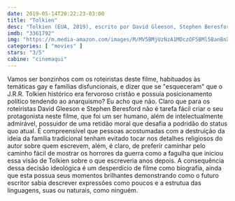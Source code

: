 ```yaml
---
date: 2019-05-14T20:22:23-03:00
title: "Tolkien"
desc: "Tolkien (EUA, 2019), escrito por David Gleeson, Stephen Beresford, dirigido por Dome Karukoski, com Nicholas Hoult, Lily Collins, Colm Meaney."
imdb: "3361792"
img: "https://m.media-amazon.com/images/M/MV5BMjUzNzA1MDczOF5BMl5BanBnXkFtZTgwODY5OTI2NzM@._V1_SX101_CR0,0,101,150_.jpg"
categories: [ "movies" ]
stars: "3/5"
cabine: "cinemaqui"
---
```

Vamos ser bonzinhos com os roteiristas deste filme, habituados às temáticas gay e famílias disfuncionais, e dizer que se "esqueceram" que o J.R.R. Tolkien histórico era fervoroso cristão e possuía posicionamento político tendendo ao anarquismo? Eu acho que não. Claro que para os roteiristas David Gleeson e Stephen Beresford não é tarefa fácil criar o seu protagonista neste filme, que foi um ser humano, além de intelectualmente admirável, possuidor de uma retidão moral que desafia a podridão do status quo atual. É compreensível que pessoas acostumadas com a destruição da ideia da família tradicional tenham evitado tocar nos detalhes religiosos do autor sobre quem escrevem, além, é claro, de preferir caminhar pelo caminho fácil de mostrar os horrores da guerra como a fagulha que iniciou essa visão de Tolkien sobre o que escreveria anos depois. A consequência dessa decisão ideológica é um desperdício de filme como biografia, ainda que esta possua seus momentos brilhantes demonstrando como o futuro escritor sabia descrever expressões como poucos e a estrutua das linguagens, suas ou naturais, como ninguém.
